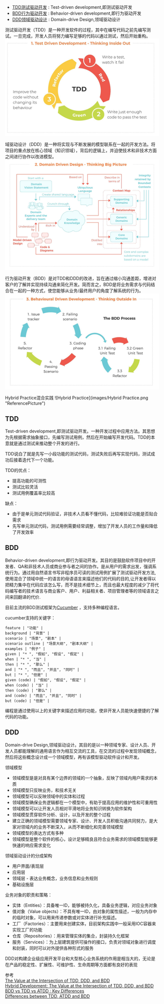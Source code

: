 - [TDD测试驱动开发](#TDD) : Test-driven development,即测试驱动开发
- [BDD行为驱动开发](#BDD) : Behavior-driven development,即行为驱动开发
- [DDD领域驱动设计](#DDD) : Domain-drive Design,领域驱动设计



测试驱动开发（TDD）是一种开发软件的过程，其中在编写代码之前先编写测试。一旦完成，开发人员将努力编写足够的代码以通过测试，然后开始重构。
![Hybrid Practice](images/TDD.png "ReferencePicture")


域驱动设计（DDD）是一种将实现与不断发展的模型联系在一起的开发方法。将项目的重点放在核心领域（知识领域），背后的逻辑上，并迫使技术和非技术方面之间进行协作以改进模型。
![Hybrid Practice](images/DDD.png "ReferencePicture")

行为驱动开发（BDD）是对TDD和DDD的改进，旨在通过缩小沟通差距，增进对客户的了解并实现持续沟通来简化开发。简而言之，BDD是将业务需求与代码结合在一起的一种方式，使您能够从业务/最终用户的角度了解系统的行为。
![Hybrid Practice](images/BDD.png "ReferencePicture")

Hybrid Practice混合实践
![Hybrid Practice](images/Hybrid Practice.png "ReferencePicture")



## TDD

Test-driven development,即测试驱动开发。一种开发过程中应用方法。其思想为先根据需求抽象接口，先编写测试用例，然后在开始编写开发代码。TDD的本意就是通过测试来推动整个开发的进行。

TDD说白了就是先写一小段功能的测试代码，测试失败后再写实现代码，测试成功后接着迭代下一个功能。

TDD的优点：
- 提高功能的可测性
- 测试比较灵活
- 测试用例覆盖率比较高

缺点：
- 由于是单元测试代码验证，非技术人员看不懂代码，比较难验证功能是否贴合需求
- 先写单元测试代码，测试用例需要经常调整，增加了开发人员的工作量和降低了开发效率




## BDD

Behavior-driven development,即行为驱动开发。其目的是鼓励软件项目中的开发者、QA和非技术人员或商业参与者之间的协作。是从用户的需求出发，强调系统行为。通过用自然语言书写非程序员可读的测试用例扩展了测试驱动开发方法,使用混合了领域中统一的语言的母语语言来描述他们的代码的目的,让开发者得以把精力集中在代码应该怎么写，而不是技术细节上，而且也最大程度的减少了将代码编写者的技术语言与商业客户、用户、利益相关者、项目管理者等的领域语言之间来回翻译的代价.

目前主流的BDD测试框架为[Cucumber](https://cucumber.io/) ，支持多种编程语言。

cucumber支持的关键字：

```
feature | "功能" |
background | "背景" |
scenario | "场景", "剧本" |
scenario outline | "场景大纲", "剧本大纲" |
examples | "例子" |
given | "* ", "假如", "假设", "假定" |
when | "* ", "当" |
then | "* ", "那么" |
and | "* ", "而且", "并且", "同时" |
but | "* ", "但是" |
given (code) | "假如", "假设", "假定" |
when (code) | "当" |
then (code) | "那么" |
and (code) | "而且", "并且", "同时" |
but (code) | "但是" |
```

编程是通过使用以上的关键字来描述应用的功能，使非开发人员能快速便捷的了解代码的功能。




## DDD

Domain-drive Design,领域驱动设计。其目的是以一种领域专家、设计人员、开发人员都能理解的通用语言作为相互交流的工具，在交流的过程中发现领域概念，然后将这些概念设计成一个领域模型，再有该模型驱动软件设计和开发。

领域模型
- 领域模型是是对具有某个边界的领域的一个抽象，反映了领域内用户需求的本质
- 领域模型只反映业务，和技术无关
- 领域模型可以反映领域中的实体和过程
- 领域模型确保业务逻辑都在一个模型中，有助于提高应用的维护性和可重用性
- 领域模型可以让开发人员相对平滑地将业务知识转换为软件架构
- 领域模型贯穿软件分析、设计，以及开发的整个过程
- 建立正确的领域模型需要领域专家、设计、开发人员积极沟通共同努力，是大家对领域内的业务不断深入，从而不断细化和完善领域模型
- 领域模型的表达方式有多种
- 领域模型是整个软件的核心，设计足够精良且符合业务需求的领域模型能够更快速的响应需求变化


领域驱动设计的分成架构
- 用户界面/表现层
- 应用层
- 领域层 - 表达业务概念，业务信息和业务规则
- 基础设施层


业务对象的职责和策略：
- 实体（Entities）：具备唯一ID，能够被持久化，具备业务逻辑，对应业务对象
- 值对象（Value objects）：不具有唯一ID，由对象的属性描述，一般为内存中的临时对象，可以用来传递参数或对实体进行补充描述。
- 工厂（Factories）：主要用来创建实体，目前架构实践中一般采用IOC容器来实现工厂的功能
- 仓库（Repositories）：用来管理实体的集合，封装持久化框架
- 服务（Services）：为上层建筑提供可操作的接口，负责对领域对象进行调度和封装，同时可以对外提供各种形式的服务

DDD对构建企业级应用开发平台和大型核心业务系统的作用是相当大的，无论是在产品的稳定性、扩展性、可维护性、生命周期等方面都有良好的表现




参考  
[The Value at the Intersection of TDD, DDD, and BDD](https://medium.com/datadriveninvestor/the-value-at-the-intersection-of-tdd-ddd-and-bdd-da58ea1f3ac8)  
[Hybrid Development: The Value at the Intersection of TDD, DDD, and BDD](https://dzone.com/articles/hybrid-development-with-tdd-ddd-bdd)
[BDD vs TDD vs ATDD : Key Differences](https://www.browserstack.com/guide/tdd-vs-bdd-vs-atdd)  
[Differences between TDD, ATDD and BDD](https://gaboesquivel.com/blog/2014/differences-between-tdd-atdd-and-bdd/)  



